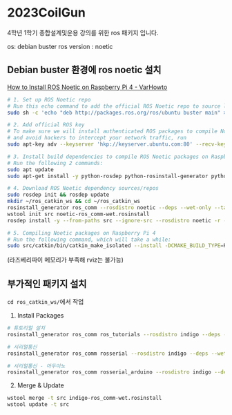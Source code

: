 # 2023CoilGun
4학년 1학기 종합설계및운용 강의를 위한 ros 패키지 입니다.

os: debian buster
ros version : noetic

## Debian buster 환경에 ros noetic 설치

[How to Install ROS Noetic on Raspberry Pi 4 - VarHowto](https://varhowto.com/install-ros-noetic-raspberry-pi-4/)

```bash
# 1. Set up ROS Noetic repo
# Run this echo command to add the official ROS Noetic repo to source list:
sudo sh -c 'echo "deb http://packages.ros.org/ros/ubuntu buster main" > /etc/apt/sources.list.d/ros-noetic.list'

# 2. Add official ROS key
# To make sure we will install authenticated ROS packages to compile Noetic on your Raspberry Pi 4
# and avoid hackers to intercept your network traffic, run
sudo apt-key adv --keyserver 'hkp://keyserver.ubuntu.com:80' --recv-key C1CF6E31E6BADE8868B172B4F42ED6FBAB17C654

# 3. Install build dependencies to compile ROS Noetic packages on Raspberry Pi 4
# Run the following 2 commands:
sudo apt update
sudo apt-get install -y python-rosdep python-rosinstall-generator python-wstool python-rosinstall build-essential cmake

# 4. Download ROS Noetic dependency sources/repos
sudo rosdep init && rosdep update
mkdir ~/ros_catkin_ws && cd ~/ros_catkin_ws
rosinstall_generator ros_comm --rosdistro noetic --deps --wet-only --tar > noetic-ros_comm-wet.rosinstall
wstool init src noetic-ros_comm-wet.rosinstall
rosdep install -y --from-paths src --ignore-src --rosdistro noetic -r --os=debian:buster

# 5. Compiling Noetic packages on Raspberry Pi 4
# Run the following command, which will take a while:
sudo src/catkin/bin/catkin_make_isolated --install -DCMAKE_BUILD_TYPE=Release --install-space /opt/ros/noetic -j1 -DPYTHON_EXECUTABLE=/usr/bin/python3
```

(라즈베리파이 메모리가 부족해 rviz는 불가능)

## 부가적인 패키지 설치

`cd ros_catkin_ws/`에서 작업

1. Install Packages

```bash
# 튜토리얼 설치
rosinstall_generator ros_comm ros_tutorials --rosdistro indigo --deps --wet-only --exclude roslisp --tar >> indigo-ros_comm-wet.rosinstall

# 시리얼통신
rosinstall_generator ros_comm rosserial --rosdistro indigo --deps --wet-only --exclude roslisp --tar >> indigo-ros_comm-wet.rosinstall

# 시리얼통신 - 아두이노
rosinstall_generator ros_comm rosserial_arduino --rosdistro indigo --deps --wet-only --exclude roslisp --tar >> indigo-ros_comm-wet.rosinstall
```

2. Merge & Update

```bash
wstool merge -t src indigo-ros_comm-wet.rosinstall
wstool update -t src
```
